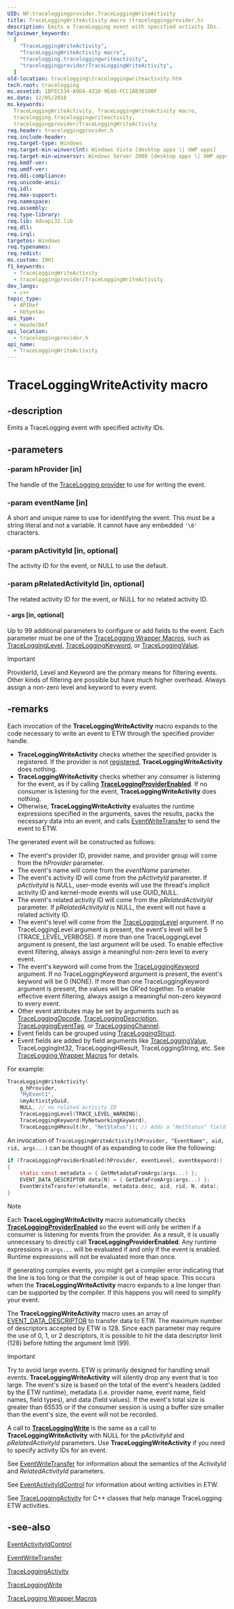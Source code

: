 ```yaml
---
UID: NF:traceloggingprovider.TraceLoggingWriteActivity
title: TraceLoggingWriteActivity macro (traceloggingprovider.h)
description: Emits a TraceLogging event with specified activity IDs.
helpviewer_keywords:
  [
    "TraceLoggingWriteActivity",
    "TraceLoggingWriteActivity macro",
    "tracelogging.traceloggingwriteactivity",
    "traceloggingprovider/TraceLoggingWriteActivity",
  ]
old-location: tracelogging\traceloggingwriteactivity.htm
tech.root: tracelogging
ms.assetid: 1BFEC534-A9D4-4310-9E40-FCC1AB301D0F
ms.date: 12/05/2018
ms.keywords:
  TraceLoggingWriteActivity, TraceLoggingWriteActivity macro,
  tracelogging.traceloggingwriteactivity,
  traceloggingprovider/TraceLoggingWriteActivity
req.header: traceloggingprovider.h
req.include-header:
req.target-type: Windows
req.target-min-winverclnt: Windows Vista [desktop apps \| UWP apps]
req.target-min-winversvr: Windows Server 2008 [desktop apps \| UWP apps]
req.kmdf-ver:
req.umdf-ver:
req.ddi-compliance:
req.unicode-ansi:
req.idl:
req.max-support:
req.namespace:
req.assembly:
req.type-library:
req.lib: Advapi32.lib
req.dll:
req.irql:
targetos: Windows
req.typenames:
req.redist:
ms.custom: 19H1
f1_keywords:
  - TraceLoggingWriteActivity
  - traceloggingprovider/TraceLoggingWriteActivity
dev_langs:
  - c++
topic_type:
  - APIRef
  - kbSyntax
api_type:
  - HeaderDef
api_location:
  - traceloggingprovider.h
api_name:
  - TraceLoggingWriteActivity
---
```


# TraceLoggingWriteActivity macro

## -description

Emits a TraceLogging event with specified activity IDs.

## -parameters

### -param hProvider [in]

The handle of the
[TraceLogging provider](./nf-traceloggingprovider-tracelogging_define_provider.md)
to use for writing the event.

### -param eventName [in]

A short and unique name to use for identifying the event. This must be a string
literal and not a variable. It cannot have any embedded `'\0'` characters.

### -param pActivityId [in, optional]

The activity ID for the event, or NULL to use the default.

### -param pRelatedActivityId [in, optional]

The related activity ID for the event, or NULL for no related activity ID.

#### - args [in, optional]

Up to 99 additional parameters to configure or add fields to the event. Each
parameter must be one of the
[TraceLogging Wrapper Macros](/windows/win32/tracelogging/tracelogging-wrapper-macros),
such as [TraceLoggingLevel](./nf-traceloggingprovider-tracelogginglevel.md),
[TraceLoggingKeyword](./nf-traceloggingprovider-traceloggingkeyword.md), or
[TraceLoggingValue](./nf-traceloggingprovider-traceloggingvalue.md).

> [!Important]
> ProviderId, Level and Keyword are the primary means for filtering
> events. Other kinds of filtering are possible but have much higher overhead.
> Always assign a non-zero level and keyword to every event.

## -remarks

Each invocation of the **TraceLoggingWriteActivity** macro expands to the code
necessary to write an event to ETW through the specified provider handle.

- **TraceLoggingWriteActivity** checks whether the specified provider is
  registered. If the provider is not
  [registered](./nf-traceloggingprovider-traceloggingregister.md),
  **TraceLoggingWriteActivity** does nothing.
- **TraceLoggingWriteActivity** checks whether any consumer is listening for the
  event, as if by calling
  [**TraceLoggingProviderEnabled**](./nf-traceloggingprovider-traceloggingproviderenabled.md).
  If no consumer is listening for the event, **TraceLoggingWriteActivity** does
  nothing.
- Otherwise, **TraceLoggingWriteActivity** evaluates the runtime expressions
  specified in the arguments, saves the results, packs the necessary data into
  an event, and calls
  [EventWriteTransfer](../evntprov/nf-evntprov-eventwritetransfer.md) to send
  the event to ETW.

The generated event will be constructed as follows:

- The event's provider ID, provider name, and provider group will come from the
  _hProvider_ parameter.
- The event's name will come from the _eventName_ parameter.
- The event's activity ID will come from the _pActivityId_ parameter. If
  _pActivityId_ is NULL, user-mode events will use the thread's implicit
  activity ID and kernel-mode events will use GUID_NULL.
- The event's related activity ID will come from the _pRelatedActivityId_
  parameter. If _pRelatedActivityId_ is NULL, the event will not have a related
  activity ID.
- The event's level will come from the
  [TraceLoggingLevel](./nf-traceloggingprovider-tracelogginglevel.md) argument.
  If no TraceLoggingLevel argument is present, the event's level will be 5
  (TRACE_LEVEL_VERBOSE). If more than one TraceLoggingLevel argument is present,
  the last argument will be used. To enable effective event filtering, always
  assign a meaningful non-zero level to every event.
- The event's keyword will come from the
  [TraceLoggingKeyword](./nf-traceloggingprovider-traceloggingkeyword.md)
  argument. If no TraceLoggingKeyword argument is present, the event's keyword
  will be 0 (NONE). If more than one TraceLoggingKeyword argument is present,
  the values will be OR'ed together. To enable effective event filtering, always
  assign a meaningful non-zero keyword to every event.
- Other event attributes may be set by arguments such as
  [TraceLoggingOpcode](./nf-traceloggingprovider-traceloggingopcode.md),
  [TraceLoggingDescription](./nf-traceloggingprovider-traceloggingdescription.md),
  [TraceLoggingEventTag](./nf-traceloggingprovider-traceloggingeventtag.md), or
  [TraceLoggingChannel](./nf-traceloggingprovider-traceloggingchannel.md).
- Event fields can be grouped using
  [TraceLoggingStruct](./nf-traceloggingprovider-traceloggingstruct.md).
- Event fields are added by field arguments like
  [TraceLoggingValue](./nf-traceloggingprovider-traceloggingvalue.md),
  TraceLoggingInt32, TraceLoggingHResult, TraceLoggingString, etc. See
  [TraceLogging Wrapper Macros](/windows/desktop/tracelogging/tracelogging-wrapper-macros)
  for details.

For example:

```c
TraceLoggingWriteActivity(
    g_hProvider,
    "MyEvent1",
    &myActivityGuid,
    NULL, // no related activity ID
    TraceLoggingLevel(TRACE_LEVEL_WARNING),
    TraceLoggingKeyword(MyNetworkingKeyword),
    TraceLoggingHResult(hr, "NetStatus")); // Adds a "NetStatus" field.
```

An invocation of
`TraceLoggingWriteActivity(hProvider, "EventName", aid, rid, args...)` can be
thought of as expanding to code like the following:

```c
if (TraceLoggingProviderEnabled(hProvider, eventLevel, eventKeyword))
{
    static const metadata = { GetMetadataFromArgs(args...) };
    EVENT_DATA_DESCRIPTOR data[N] = { GetDataFromArgs(args...) };
    EventWriteTransfer(etwHandle, metadata.desc, aid, rid, N, data);
}
```

> [!Note]
> Each **TraceLoggingWriteActivity** macro automatically checks
> [**TraceLoggingProviderEnabled**](./nf-traceloggingprovider-traceloggingproviderenabled.md)
> so the event will only be written if a consumer is listening for events from
> the provider. As a result, it is usually unnecessary to directly call
> **TraceLoggingProviderEnabled**. Any runtime expressions in `args...` will be
> evaluated if and only if the event is enabled. Runtime expressions will not be
> evaluated more than once.

If generating complex events, you might get a compiler error indicating that the
line is too long or that the compiler is out of heap space. This occurs when the
**TraceLoggingWriteActivity** macro expands to a line longer than can be
supported by the compiler. If this happens you will need to simplify your event.

The **TraceLoggingWriteActivity** macro uses an array of
[EVENT_DATA_DESCRIPTOR](../evntprov/ns-evntprov-event_data_descriptor.md) to
transfer data to ETW. The maximum number of descriptors accepted by ETW is 128.
Since each parameter may require the use of 0, 1, or 2 descriptors, it is
possible to hit the data descriptor limit (128) before hitting the argument
limit (99).

> [!Important]
> Try to avoid large events. ETW is primarily designed for handling
> small events. **TraceLoggingWriteActivity** will silently drop any event that
> is too large. The event's size is based on the total of the event's headers
> (added by the ETW runtime), metadata (i.e. provider name, event name, field
> names, field types), and data (field values). If the event's total size is
> greater than 65535 or if the consumer session is using a buffer size smaller
> than the event's size, the event will not be recorded.

A call to
[**TraceLoggingWrite**](./nf-traceloggingprovider-traceloggingwrite.md) is the
same as a call to **TraceLoggingWriteActivity** with NULL for the _pActivityId_
and _pRelatedActivityId_ parameters. Use **TraceLoggingWriteActivity** if you
need to specify activity IDs for an event.

See [EventWriteTransfer](../evntprov/nf-evntprov-eventwritetransfer.md) for
information about the semantics of the _ActivityId_ and _RelatedActivityId_
parameters.

See [EventActivityIdControl](../evntprov/nf-evntprov-eventactivityidcontrol.md)
for information about writing activities in ETW.

See [TraceLoggingActivity](../traceloggingactivity/index.md) for C++ classes
that help manage TraceLogging ETW activities.

## -see-also

[EventActivityIdControl](../evntprov/nf-evntprov-eventactivityidcontrol.md)

[EventWriteTransfer](../evntprov/nf-evntprov-eventwritetransfer.md)

[TraceLoggingActivity](../traceloggingactivity/index.md)

[TraceLoggingWrite](./nf-traceloggingprovider-traceloggingwrite.md)

[TraceLogging Wrapper Macros](/windows/win32/tracelogging/tracelogging-wrapper-macros)
